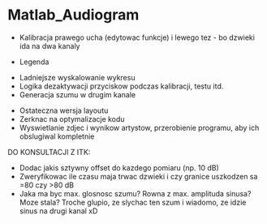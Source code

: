 # Matlab_Audiogram

+ Kalibracja prawego ucha (edytowac funkcje) i lewego tez - bo dzwieki ida na dwa kanaly
- Legenda
+ Ladniejsze wyskalowanie wykresu
+ Logika dezaktywacji przyciskow podczas kalibracji, testu itd.
+ Generacja szumu w drugim kanale
- Ostateczna wersja layoutu
- Zerknac na optymalizacje kodu
- Wyswietlanie zdjec i wynikow artystow, przerobienie programu, aby ich obslugiwal kompletnie

DO KONSULTACJI Z ITK:
- Dodac jakis sztywny offset do kazdego pomiaru (np. 10 dB)
- Zweryfikowac ile czasu maja trwac dzwieki i czy granice uszkodzen sa =80 czy >80 dB
- Jaka ma byc max. glosnosc szumu? Rowna z max. amplituda sinusa? Moze stala? Troche glupio, ze slychac ten szum i wiadomo, ze idzie sinus na drugi kanal xD